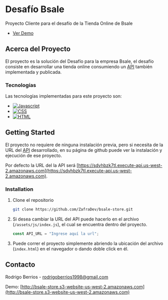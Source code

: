 # Desafío Bsale

Proyecto Cliente para el desafío de la Tienda Online de Bsale

* [Ver Demo](http://bsale-store.s3-website-us-west-2.amazonaws.com)

## Acerca del Proyecto
El proyecto es la solución del Desafío para la empresa Bsale, el desafío consiste en desarrollar una tienda online consumiendo un [API](https://github.com/ZafraDev/bsale-store-api) también implementada y publicada.

### Tecnologías

Las tecnologías implementadas para este proyecto son: 
* [![Javascript][Javascript-logo]][Javascript-url]
* [![CSS][css-logo]][css-url]
* [![HTML][html-logo]][html-url]

## Getting Started

El proyecto no requiere de ninguna instalación previa, pero si necesita de la URL del [API](https://github.com/ZafraDev/bsale-store-api) desarrollado, en su página de github puede ver la instalación y ejecución de ese proyecto.

Por defecto la URL del la API será [https://sdvhbzk7tl.execute-api.us-west-2.amazonaws.com](https://sdvhbzk7tl.execute-api.us-west-2.amazonaws.com).

### Installation

1. Clone el repositorio
   ```sh
   git clone https://github.com/ZafraDev/bsale-store.git
   ```
2. Si desea cambiar la URL del API puede hacerlo en el archivo (`/assets/js/index.js`), el cual se encuentra dentro del proyecto.
   ```javascript
   const API_URL = "Ingrese aquí la url";
   ```
3. Puede correr el proyecto simplemente abriendo la ubicación del archivo (`index.html`) en el navegador o dando doble click en él.

## Contacto

Rodrigo Berrios - rodrigoberrios1998@gmail.com

Demo: [http://bsale-store.s3-website-us-west-2.amazonaws.com](http://bsale-store.s3-website-us-west-2.amazonaws.com)

[Javascript-logo]: https://img.shields.io/badge/javascript-F0DB4F?style=for-the-badge&logo=javascript&logoColor=black
[Javascript-url]: https://javascript.com/
[css-logo]: https://img.shields.io/badge/CSS3-2965f1?style=for-the-badge&logo=css3&logoColor=white
[css-url]: https://developer.mozilla.org/en-US/docs/Web/CSS
[html-logo]: https://img.shields.io/badge/html5-e34c26?style=for-the-badge&logo=html5&logoColor=white
[html-url]: https://developer.mozilla.org/en-US/docs/Glossary/HTML5